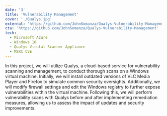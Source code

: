 ```yaml
---
date: '3'
title: 'Vulnerability Management'
cover: './Qualys.jpg'
external: 'https://github.com/JohnSomanza/Qualys-Vulnerability-Management'
cta: 'https://github.com/JohnSomanza/Qualys-Vulnerability-Management'
tech:
  - Microsoft Azure
  - Windows 10
  - Qualys Virutal Scanner Appliance
  - MSRC CVE
---
```


In this project, we will utilize Qualys, a cloud-based service for vulnerability scanning and management, to conduct thorough scans on a Windows virtual machine. Initially, we will install outdated versions of VLC Media Player and Firefox to simulate common security oversights. Additionally, we will modify firewall settings and edit the Windows registry to further expose vulnerabilities within the virtual machine. Following this, we will perform vulnerability scans with Qualys before and after implementing remediation measures, allowing us to assess the impact of updates and security improvements.
